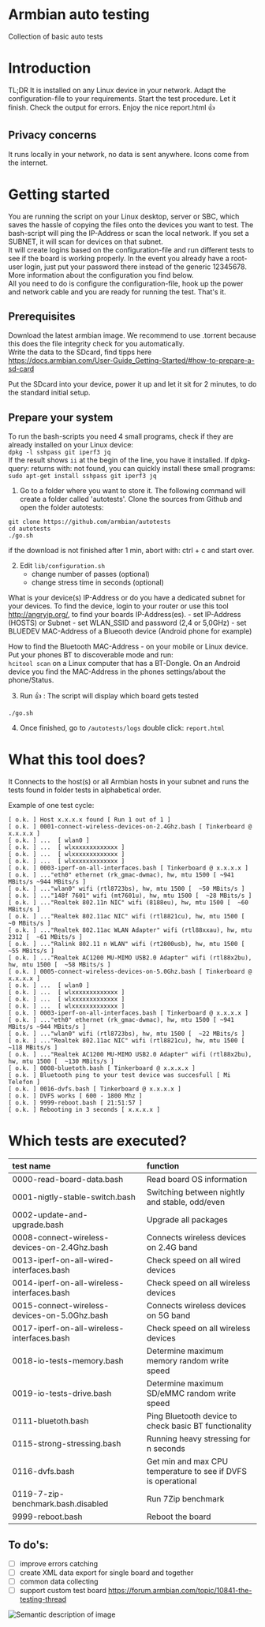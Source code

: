 # Armbian auto testing

Collection of basic auto tests

# Introduction
TL;DR  It is installed on any Linux device in your network. Adapt the configuration-file to your requirements. Start the test procedure. Let it finish. Check the output for errors. Enjoy the nice report.html :+1:


## Privacy concerns
It runs locally in your network, no data is sent anywhere. Icons come from the internet.


# Getting started
You are running the script on your Linux desktop, server or SBC, which saves the hassle of copying the files onto the devices you want to test. The bash-script will ping the IP-Address or scan the local network. If you set a SUBNET, it will scan for devices on that subnet.   
It will create logins based on the configuration-file and run different tests to see if the board is working properly.  In the event you already have a root-user login, just put your password there instead of the generic 12345678. More information about the configuration you find below.  
All you need to do is configure the configuration-file, hook up the power and network cable and you are ready for running the test. That's it.

## Prerequisites
Download the latest armbian image. We recommend to use .torrent because this does the file integrity check for you automatically.  
Write the data to the SDcard, find tipps here https://docs.armbian.com/User-Guide_Getting-Started/#how-to-prepare-a-sd-card

Put the SDcard into your device, power it up and let it sit for 2 minutes, to do the standard initial setup.


## Prepare your system
To run the bash-scripts you need 4 small programs, check if they are already installed on your Linux device:  
`dpkg -l sshpass git iperf3 jq`  
If the result shows `ii` at the begin of the line, you have it installed. 
If dpkg-query:  returns with: not found, you can quickly install these small programs:  
`sudo apt-get install sshpass git iperf3 jq`

1. Go to a folder where you want to store it. The following command will create a folder called 'autotests'. Clone the sources from Github and open the folder autotests:
```
git clone https://github.com/armbian/autotests
cd autotests
./go.sh
```
if the download is not finished after 1 min, abort with: ctrl + c  and start over.
 
2. Edit `lib/configuration.sh`  
	- change number of passes (optional)
	- change stress time in seconds (optional)  

What is your device(s) IP-Address or do you have a dedicated subnet for your devices.
To find the device, login to your router or use this tool http://angryip.org/, to find your boards IP-Address(es).
	- set IP-Address (HOSTS) or Subnet
	- set WLAN_SSID and password (2,4 or 5,0GHz)
	- set BLUEDEV MAC-Address of a Blueooth device (Android phone for example)

How to find the Bluetooth MAC-Address - on your mobile or Linux device. Put your phones BT to discoverable mode and run:  
`hcitool scan` 
on a Linux computer that has a BT-Dongle. On an Android device you find the MAC-Address in the phones settings/about the phone/Status.  


3. Run :+1: :
The script will display which board gets tested
```
./go.sh
```
4. Once finished, go to `/autotests/logs`  double click: `report.html`


# What this tool does?

It Connects to the host(s) or all Armbian hosts in your subnet and runs the tests found in folder tests in alphabetical order.

Example of one test cycle:

	[ o.k. ] Host x.x.x.x found [ Run 1 out of 1 ]
	[ o.k. ] 0001-connect-wireless-devices-on-2.4Ghz.bash [ Tinkerboard @ x.x.x.x ]
	[ o.k. ] ...  [ wlan0 ]
	[ o.k. ] ...  [ wlxxxxxxxxxxxxx ]
	[ o.k. ] ...  [ wlxxxxxxxxxxxxx ]
	[ o.k. ] ...  [ wlxxxxxxxxxxxxx ]
	[ o.k. ] 0003-iperf-on-all-interfaces.bash [ Tinkerboard @ x.x.x.x ]
	[ o.k. ] ..."eth0" ethernet (rk_gmac-dwmac), hw, mtu 1500 [ ~941 MBits/s ~944 MBits/s ]
	[ o.k. ] ..."wlan0" wifi (rtl8723bs), hw, mtu 1500 [  ~50 MBits/s ]
	[ o.k. ] ..."148f 7601" wifi (mt7601u), hw, mtu 1500 [  ~28 MBits/s ]
	[ o.k. ] ..."Realtek 802.11n NIC" wifi (8188eu), hw, mtu 1500 [  ~60 MBits/s ]
	[ o.k. ] ..."Realtek 802.11ac NIC" wifi (rtl8821cu), hw, mtu 1500 [  ~0 MBits/s ]
	[ o.k. ] ..."Realtek 802.11ac WLAN Adapter" wifi (rtl88xxau), hw, mtu 2312 [  ~61 MBits/s ]
	[ o.k. ] ..."Ralink 802.11 n WLAN" wifi (rt2800usb), hw, mtu 1500 [  ~55 MBits/s ]
	[ o.k. ] ..."Realtek AC1200 MU-MIMO USB2.0 Adapter" wifi (rtl88x2bu), hw, mtu 1500 [  ~58 MBits/s ]
	[ o.k. ] 0005-connect-wireless-devices-on-5.0Ghz.bash [ Tinkerboard @ x.x.x.x ]
	[ o.k. ] ...  [ wlan0 ]
	[ o.k. ] ...  [ wlxxxxxxxxxxxxx ]
	[ o.k. ] ...  [ wlxxxxxxxxxxxxx ]
	[ o.k. ] ...  [ wlxxxxxxxxxxxxx ]
	[ o.k. ] 0003-iperf-on-all-interfaces.bash [ Tinkerboard @ x.x.x.x ]
	[ o.k. ] ..."eth0" ethernet (rk_gmac-dwmac), hw, mtu 1500 [ ~941 MBits/s ~944 MBits/s ]
	[ o.k. ] ..."wlan0" wifi (rtl8723bs), hw, mtu 1500 [  ~22 MBits/s ]
	[ o.k. ] ..."Realtek 802.11ac NIC" wifi (rtl8821cu), hw, mtu 1500 [  ~118 MBits/s ]
	[ o.k. ] ..."Realtek AC1200 MU-MIMO USB2.0 Adapter" wifi (rtl88x2bu), hw, mtu 1500 [  ~130 MBits/s ]
	[ o.k. ] 0008-bluetoth.bash [ Tinkerboard @ x.x.x.x ]
	[ o.k. ] Bluetooth ping to your test device was succesfull [ Mi Telefon ]
	[ o.k. ] 0016-dvfs.bash [ Tinkerboard @ x.x.x.x ]
	[ o.k. ] DVFS works [ 600 - 1800 Mhz ]
	[ o.k. ] 9999-reboot.bash [ 21:51:57 ]
	[ o.k. ] Rebooting in 3 seconds [ x.x.x.x ]

# Which tests are executed?

| test name | function |
|:-|:-|
|0000-read-board-data.bash| Read board OS information|
|0001-nigtly-stable-switch.bash| Switching between nightly and stable, odd/even|
|0002-update-and-upgrade.bash| Upgrade all packages|
|0008-connect-wireless-devices-on-2.4Ghz.bash|Connects wireless devices on 2.4G band|
|0013-iperf-on-all-wired-interfaces.bash|Check speed on all wired devices|
|0014-iperf-on-all-wireless-interfaces.bash|Check speed on all wireless devices|
|0015-connect-wireless-devices-on-5.0Ghz.bash|Connects wireless devices on 5G band|
|0017-iperf-on-all-wireless-interfaces.bash|Check speed on all wireless devices|
|0018-io-tests-memory.bash| Determine maximum memory random write speed|
|0019-io-tests-drive.bash| Determine maximum SD/eMMC random write speed|
|0111-bluetoth.bash|Ping Bluetooth device to check basic BT functionality|
|0115-strong-stressing.bash|Running heavy stressing for n seconds|
|0116-dvfs.bash|Get min and max CPU temperature to see if DVFS is operational|
|0119-7-zip-benchmark.bash.disabled|Run 7Zip benchmark|
|9999-reboot.bash|Reboot the board|


## To do's:
- [ ] improve errors catching  
- [ ] create XML data export for single board and together  
- [ ] common data collecting  
- [ ] support custom test board https://forum.armbian.com/topic/10841-the-testing-thread  

![Semantic description of image](https://forum.armbian.com/uploads/monthly_2019_09/IMG_0031.thumb.JPG.25382da99ba09c22c27cf8d274141b8b.JPG "Image Title")

